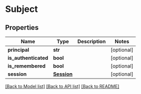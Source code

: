 # Subject

## Properties
Name | Type | Description | Notes
------------ | ------------- | ------------- | -------------
**principal** | **str** |  | [optional] 
**is_authenticated** | **bool** |  | [optional] 
**is_remembered** | **bool** |  | [optional] 
**session** | [**Session**](Session.md) |  | [optional] 

[[Back to Model list]](../README.md#documentation-for-models) [[Back to API list]](../README.md#documentation-for-api-endpoints) [[Back to README]](../README.md)


